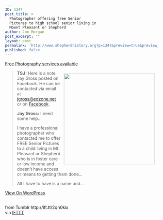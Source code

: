 ```yaml
---
ID: 1347
post_title: >
  Photographer offering free Senior
  Pictures to high school senior living in
  Mount Pleasant or Shepherd
author: Jon Morgan
post_excerpt: ""
layout: post
permalink: 'http://www.shepherdhistory.org?p=1347&preview=true&preview_id=1347'
published: false
---
```

<p><a href="http://ift.tt/2qgNp0d">Free Photography services available</a></p><img width="300" height="300" style="float: right; padding:10px;" src="http://ift.tt/2rfA2L6" class="attachment-medium size-medium wp-post-image" alt="" data-attachment-id="1296" data-permalink="http://ift.tt/2qgDSGi" data-orig-file="http://ift.tt/2rfuqjP" data-orig-size="800,800" data-comments-opened="1" data-image-meta='{"aperture":"0","credit":"","camera":"","caption":"","created_timestamp":"0","copyright":"","focal_length":"0","iso":"0","shutter_speed":"0","title":"","orientation":"0"}' data-image-title="camera-icon-800px" data-image-description="" data-medium-file="http://ift.tt/2rfA2L6" data-large-file="http://ift.tt/2qgYkXM"/><blockquote><p><strong>TSJ:</strong> Here is a note Jay Gross posted on Facebook. He can be contacted via email at <a href="mailto:jgross@edzone.net">jgross@edzone.net</a> or on <a href="http://ift.tt/1Yr7Pgy">Facebook</a>.</p>
<p><b>Jay Gross:</b> I need some help…</p>
<p>I have a professional photographer who contacted me to offer FREE Senior Pictures to a child living in Mt. Pleasant or Shepherd who is in foster care or low income and doesn’t have access or means to getting them done…</p>
<p>All I have to have is a name and…</p></blockquote><p><a href="http://ift.tt/2qgNp0d">View On WordPress</a></p><div style="clear:both;"></div><br>
from Tumblr http://ift.tt/2qh0kix<br>
via <a href="http://ift.tt/1c4nCfM">IFTTT</a>